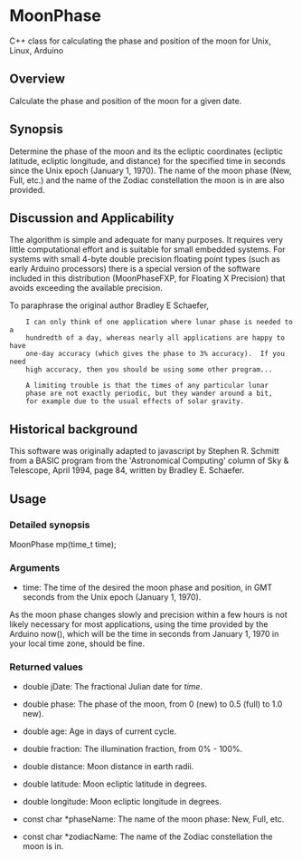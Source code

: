 # MoonPhase
C++ class for calculating the phase and position of the moon for Unix, Linux, Arduino

## Overview
Calculate the phase and position of the moon for a given date.

## Synopsis
Determine the phase of the moon and its the ecliptic coordinates (ecliptic
latitude, ecliptic longitude, and distance) for the specified time in seconds
since the Unix epoch (January 1, 1970).  The name of the moon phase (New, Full, etc.)
and the name of the Zodiac constellation the moon is in are also provided.

## Discussion and Applicability
The algorithm is simple and adequate for many purposes.  It requires very
little computational effort and is suitable for small embedded systems.  For
systems with small 4-byte double precision floating point types (such as early
Arduino processors) there is a special version of the software included in
this distribution (MoonPhaseFXP, for Floating X Precision) that avoids exceeding the
available precision.

To paraphrase the original author Bradley E Schaefer,

		I can only think of one application where lunar phase is needed to a
		hundredth of a day, whereas nearly all applications are happy to have
		one-day accuracy (which gives the phase to 3% accuracy).  If you need
		high accuracy, then you should be using some other program...  
		
		A limiting trouble is that the times of any particular lunar
		phase are not exactly periodic, but they wander around a bit,
		for example due to the usual effects of solar gravity.

## Historical background

This software was originally adapted to javascript by Stephen R. Schmitt
from a BASIC program from the 'Astronomical Computing' column of Sky & Telescope,
April 1994, page 84, written by Bradley E. Schaefer.

## Usage

### Detailed synopsis
MoonPhase mp(time_t time);

### Arguments
* time:		The time of the desired the moon phase and position, in GMT seconds from
		the Unix epoch (January 1, 1970).  

As the moon phase changes slowly and precision within a few hours is not
likely necessary for most applications, using the time provided by the Arduino
now(), which will be the time in seconds from January 1, 1970 in your local
time zone, should be fine.

### Returned values
* double jDate:		The fractional Julian date for *time*.

* double phase:	      	The phase of the moon, from 0 (new) to 0.5 (full) to 1.0 new).

* double age:		Age in days of current cycle.

* double fraction:	The illumination fraction, from 0% - 100%.

* double distance:	Moon distance in earth radii.

* double latitude:	Moon ecliptic latitude in degrees.

* double longitude:	Moon ecliptic longitude in degrees.

* const char *phaseName: The name of the moon phase: New, Full, etc.

* const char *zodiacName: The name of the Zodiac constellation the moon is in.
